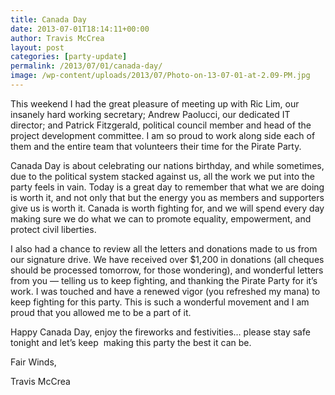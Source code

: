 ```yaml
---
title: Canada Day
date: 2013-07-01T18:14:11+00:00
author: Travis McCrea
layout: post
categories: [party-update]
permalink: /2013/07/01/canada-day/
image: /wp-content/uploads/2013/07/Photo-on-13-07-01-at-2.09-PM.jpg
---
```

This weekend I had the great pleasure of meeting up with Ric Lim, our insanely hard working secretary; Andrew Paolucci, our dedicated IT director; and Patrick Fitzgerald, political council member and head of the project development committee. I am so proud to work along side each of them and the entire team that volunteers their time for the Pirate Party.

Canada Day is about celebrating our nations birthday, and while sometimes, due to the political system stacked against us, all the work we put into the party feels in vain. Today is a great day to remember that what we are doing is worth it, and not only that but the energy you as members and supporters give us is worth it. Canada is worth fighting for, and we will spend every day making sure we do what we can to promote equality, empowerment, and protect civil liberties.

I also had a chance to review all the letters and donations made to us from our signature drive. We have received over $1,200 in donations (all cheques should be processed tomorrow, for those wondering), and wonderful letters from you &#8212; telling us to keep fighting, and thanking the Pirate Party for it&#8217;s work. I was touched and have a renewed vigor (you refreshed my mana) to keep fighting for this party. This is such a wonderful movement and I am proud that you allowed me to be a part of it.

Happy Canada Day, enjoy the fireworks and festivities&#8230; please stay safe tonight and let&#8217;s keep  making this party the best it can be.

Fair Winds,

Travis McCrea